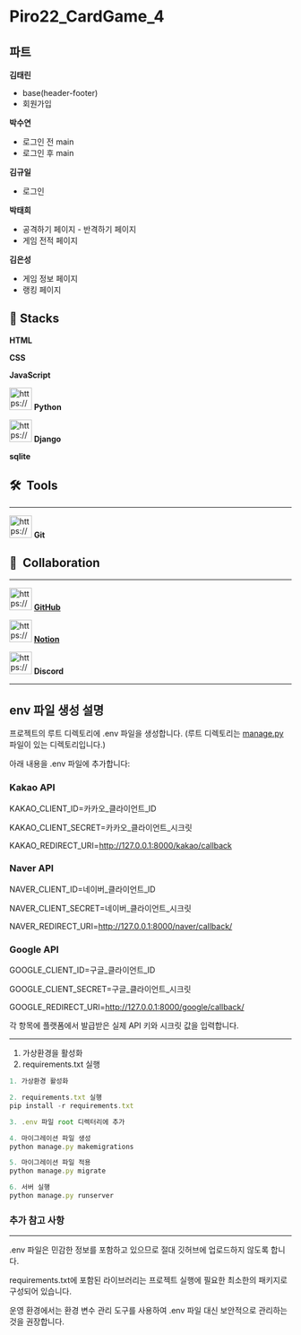 # **Piro22_CardGame_4**


## 파트


 **김태린** 

- base(header-footer)
- 회원가입


**박수연**

- 로그인 전 main
- 로그인 후 main


**김규일**

- 로그인


**박태희**

- 공격하기 페이지 - 반격하기 페이지
- 게임 전적 페이지


**김은성**

- 게임 정보 페이지
- 랭킹 페이지

## 🚀  Stacks


**HTML**

**CSS**

**JavaScript**

<img src="https://encrypted-tbn0.gstatic.com/images?q=tbn:ANd9GcSHLN0RrPTmNUSMhl6MTeX0p_uIIj6Qzoxok9gjmzjELFRCeJaN34K8nOSaG56rrrw-evQ&usqp=CAU" alt="https://encrypted-tbn0.gstatic.com/images?q=tbn:ANd9GcSHLN0RrPTmNUSMhl6MTeX0p_uIIj6Qzoxok9gjmzjELFRCeJaN34K8nOSaG56rrrw-evQ&usqp=CAU" width="40px" /> **Python**

<img src="https://encrypted-tbn0.gstatic.com/images?q=tbn:ANd9GcSHLN0RrPTmNUSMhl6MTeX0p_uIIj6Qzoxok9gjmzjELFRCeJaN34K8nOSaG56rrrw-evQ&usqp=CAU" alt="https://encrypted-tbn0.gstatic.com/images?q=tbn:ANd9GcSHLN0RrPTmNUSMhl6MTeX0p_uIIj6Qzoxok9gjmzjELFRCeJaN34K8nOSaG56rrrw-evQ&usqp=CAU" width="40px" /> **Django**


**sqlite**


## 🛠  Tools

---


<img src="https://git-scm.com/images/logos/downloads/Git-Icon-1788C.png" alt="https://git-scm.com/images/logos/downloads/Git-Icon-1788C.png" width="40px" /> **Git**


## 👥  Collaboration

---

<img src="https://cdn-icons-png.flaticon.com/512/25/25231.png" alt="https://cdn-icons-png.flaticon.com/512/25/25231.png" width="40px" /> [**GitHub**](https://github.com/Pirogramming-22/Piro22_CardGame_4)


<img src="https://cdn.icon-icons.com/icons2/2389/PNG/512/notion_logo_icon_145025.png" alt="https://cdn.icon-icons.com/icons2/2389/PNG/512/notion_logo_icon_145025.png" width="40px" /> [**Notion**](https://www.notion.so/Piro22_CardGame_4-17d9d162b06c80d8a4a5ff3b8b0ee699?pvs=21)


<img src="https://cdn-icons-png.flaticon.com/512/5968/5968756.png" alt="https://cdn-icons-png.flaticon.com/512/5968/5968756.png" width="40px" /> **Discord**

---
## env 파일 생성 설명

프로젝트의 루트 디렉토리에 .env 파일을 생성합니다.
(루트 디렉토리는 [manage.py](http://manage.py/) 파일이 있는 디렉토리입니다.)

아래 내용을 .env 파일에 추가합니다:

### Kakao API

KAKAO_CLIENT_ID=카카오_클라이언트_ID

KAKAO_CLIENT_SECRET=카카오_클라이언트_시크릿

KAKAO_REDIRECT_URI=http://127.0.0.1:8000/kakao/callback

### Naver API

NAVER_CLIENT_ID=네이버_클라이언트_ID

NAVER_CLIENT_SECRET=네이버_클라이언트_시크릿

NAVER_REDIRECT_URI=http://127.0.0.1:8000/naver/callback/

### Google API

GOOGLE_CLIENT_ID=구글_클라이언트_ID

GOOGLE_CLIENT_SECRET=구글_클라이언트_시크릿

GOOGLE_REDIRECT_URI=http://127.0.0.1:8000/google/callback/

각 항목에 플랫폼에서 발급받은 실제 API 키와 시크릿 값을 입력합니다.

---

1. 가상환경을 활성화
2. requirements.txt 실행

```jsx
1. 가상환경 활성화

2. requirements.txt 실행
pip install -r requirements.txt

3. .env 파일 root 디렉터리에 추가

4. 마이그레이션 파일 생성
python manage.py makemigrations

5. 마이그레이션 파일 적용
python manage.py migrate

6. 서버 실행
python manage.py runserver
```

### 추가 참고 사항

---

.env 파일은 민감한 정보를 포함하고 있으므로 절대 깃허브에 업로드하지 않도록 합니다.

requirements.txt에 포함된 라이브러리는 프로젝트 실행에 필요한 최소한의 패키지로 구성되어 있습니다.

운영 환경에서는 환경 변수 관리 도구를 사용하여 .env 파일 대신 보안적으로 관리하는 것을 권장합니다.

